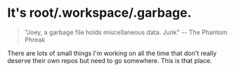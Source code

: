It's root/.workspace/.garbage.
==============================

> "Joey, a garbage file holds miscellaneous data.  Junk"
>  -- The Phantom Phreak

There are lots of small things I'm working on all the time that don't really deserve their own repos but need to go somewhere.  This is that place.